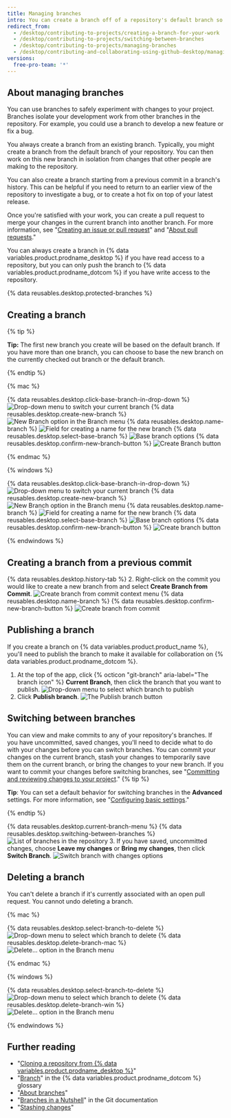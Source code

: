 ```yaml
---
title: Managing branches
intro: You can create a branch off of a repository's default branch so you can safely experiment with changes.
redirect_from:
  - /desktop/contributing-to-projects/creating-a-branch-for-your-work
  - /desktop/contributing-to-projects/switching-between-branches
  - /desktop/contributing-to-projects/managing-branches
  - /desktop/contributing-and-collaborating-using-github-desktop/managing-branches
versions:
  free-pro-team: '*'
---
```

## About managing branches
You can use branches to safely experiment with changes to your project. Branches isolate your development work from other branches in the repository. For example, you could use a branch to develop a new feature or fix a bug.

You always create a branch from an existing branch. Typically, you might create a branch from the default branch of your repository. You can then work on this new branch in isolation from changes that other people are making to the repository.

You can also create a branch starting from a previous commit in a branch's history. This can be helpful if you need to return to an earlier view of the repository to investigate a bug, or to create a hot fix on top of your latest release.

Once you're satisfied with your work, you can create a pull request to merge your changes in the current branch into another branch. For more information, see "[Creating an issue or pull request](/desktop/contributing-to-projects/creating-an-issue-or-pull-request)" and "[About pull requests](/articles/about-pull-requests)."

You can always create a branch in {% data variables.product.prodname_desktop %} if you have read access to a repository, but you can only push the branch to {% data variables.product.prodname_dotcom %} if you have write access to the repository.

{% data reusables.desktop.protected-branches %}

## Creating a branch

{% tip %}

**Tip:** The first new branch you create will be based on the default branch. If you have more than one branch, you can choose to base the new branch on the currently checked out branch or the default branch.

{% endtip %}

{% mac %}

{% data reusables.desktop.click-base-branch-in-drop-down %}
  ![Drop-down menu to switch your current branch](/assets/images/help/desktop/select-branch-from-dropdown.png)
{% data reusables.desktop.create-new-branch %}
  ![New Branch option in the Branch menu](/assets/images/help/desktop/new-branch-button-mac.png)
{% data reusables.desktop.name-branch %}
  ![Field for creating a name for the new branch](/assets/images/help/desktop/create-branch-name-mac.png)
{% data reusables.desktop.select-base-branch %}
  ![Base branch options](/assets/images/help/desktop/create-branch-choose-branch-mac.png)
{% data reusables.desktop.confirm-new-branch-button %}
  ![Create Branch button](/assets/images/help/desktop/create-branch-button-mac.png)

{% endmac %}

{% windows %}

{% data reusables.desktop.click-base-branch-in-drop-down %}
  ![Drop-down menu to switch your current branch](/assets/images/help/desktop/click-branch-in-drop-down-win.png)
{% data reusables.desktop.create-new-branch %}
  ![New Branch option in the Branch menu](/assets/images/help/desktop/new-branch-button-win.png)
{% data reusables.desktop.name-branch %}
  ![Field for creating a name for the new branch](/assets/images/help/desktop/create-branch-name-win.png)
{% data reusables.desktop.select-base-branch %}
  ![Base branch options](/assets/images/help/desktop/create-branch-choose-branch-win.png)
{% data reusables.desktop.confirm-new-branch-button %}
  ![Create branch button](/assets/images/help/desktop/create-branch-button-win.png)

{% endwindows %}

## Creating a branch from a previous commit

{% data reusables.desktop.history-tab %}
2. Right-click on the commit you would like to create a new branch from and select **Create Branch from Commit**.
  ![Create branch from commit context menu](/assets/images/help/desktop/create-branch-from-commit-context-menu.png)
{% data reusables.desktop.name-branch %}
{% data reusables.desktop.confirm-new-branch-button %}
  ![Create branch from commit](/assets/images/help/desktop/create-branch-from-commit-overview.png)

## Publishing a branch

If you create a branch on {% data variables.product.product_name %}, you'll need to publish the branch to make it available for collaboration on {% data variables.product.prodname_dotcom %}.

1. At the top of the app, click {% octicon "git-branch" aria-label="The branch icon" %} **Current Branch**, then click the branch that you want to publish.
  ![Drop-down menu to select which branch to publish](/assets/images/help/desktop/select-branch-from-dropdown.png)
2. Click **Publish branch**.
  ![The Publish branch button](/assets/images/help/desktop/publish-branch-button.png)

## Switching between branches
You can view and make commits to any of your repository's branches. If you have uncommitted, saved changes, you'll need to decide what to do with your changes before you can switch branches. You can commit your changes on the current branch, stash your changes to temporarily save them on the current branch, or bring the changes to your new branch. If you want to commit your changes before switching branches, see "[Committing and reviewing changes to your project](/desktop/contributing-to-projects/committing-and-reviewing-changes-to-your-project)."
{% tip %}

**Tip**: You can set a default behavior for switching branches in the **Advanced** settings. For more information, see "[Configuring basic settings](/desktop/getting-started-with-github-desktop/configuring-basic-settings)."

{% endtip %}

{% data reusables.desktop.current-branch-menu %}
{% data reusables.desktop.switching-between-branches %}
  ![List of branches in the repository](/assets/images/help/desktop/select-branch-from-dropdown.png)
3. If you have saved, uncommitted changes, choose **Leave my changes** or **Bring my changes**, then click **Switch Branch**.
  ![Switch branch with changes options](/assets/images/help/desktop/stash-changes-options.png)

## Deleting a branch

You can't delete a branch if it's currently associated with an open pull request. You cannot undo deleting a branch.

{% mac %}

{% data reusables.desktop.select-branch-to-delete %}
  ![Drop-down menu to select which branch to delete](/assets/images/help/desktop/select-branch-from-dropdown.png)
{% data reusables.desktop.delete-branch-mac %}
  ![Delete... option in the Branch menu](/assets/images/help/desktop/delete-branch-mac.png)

{% endmac %}

{% windows %}

{% data reusables.desktop.select-branch-to-delete %}
  ![Drop-down menu to select which branch to delete](/assets/images/help/desktop/select-branch-from-dropdown.png)
{% data reusables.desktop.delete-branch-win %}
  ![Delete... option in the Branch menu](/assets/images/help/desktop/delete-branch-win.png)

{% endwindows %}

## Further reading

- "[Cloning a repository from {% data variables.product.prodname_desktop %}](/desktop/guides/contributing-to-projects/cloning-a-repository-from-github-to-github-desktop)"
- "[Branch](/articles/github-glossary/#branch)" in the {% data variables.product.prodname_dotcom %} glossary
- "[About branches](/articles/about-branches)"
- "[Branches in a Nutshell](https://git-scm.com/book/en/v2/Git-Branching-Branches-in-a-Nutshell)" in the Git documentation
- "[Stashing changes](/desktop/contributing-and-collaborating-using-github-desktop/stashing-changes)"
